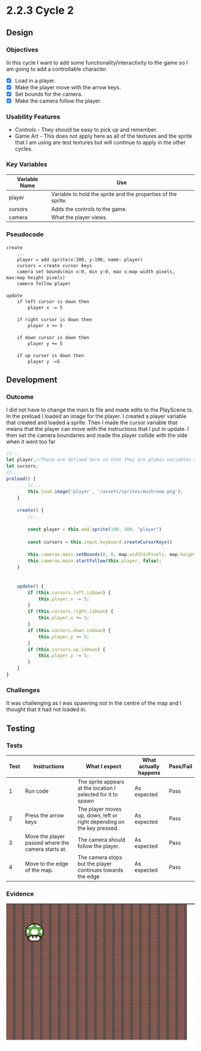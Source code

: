 # 2.2.3 Cycle 2

## Design

### Objectives

In this cycle I want to add some functionality/interactivity to the game so I am going to add a controllable character.

* [x] Load in a player.
* [x] Make the player move with the arrow keys.
* [x] Set bounds for the camera.
* [x] Make the camera follow the player.

### Usability Features

* Controls - They should be easy to pick up and remember.
* Game Art - This does not apply here as all of the textures and the sprite that I am using are test textures but will continue to apply in the other cycles.

### Key Variables

| Variable Name | Use                                                           |
| ------------- | ------------------------------------------------------------- |
| player        | Variable to hold the sprite and the properties of the sprite. |
| cursors       | Adds the controls to the game.                                |
| camera        | What the player views.                                        |

### Pseudocode

```
create
    ...
    player = add sprite(x:100, y:100, name: player)
    cursors = create cursor keys
    camera set bounds(min x:0, min y:0, max x:map width pixels, max:map height pixels)
    camera follow player

update
    if left cursor is down then
        player x -= 5
    
    if right cursor is down then
        player x += 5
        
    if down cursor is down then
        player y += 5
    
    if up cursor is down then
        player y -=5
```

## Development

### Outcome

I did not have to change the main.ts file and made edits to the PlayScene.ts. In the preload I loaded an image for the player.  I created a player variable that created and loaded a sprite.  Then I made the cursor variable that means that the player can move with the instructions that I put in update.  I then set the camera boundaries and made the player collide with the side when it went too far

```typescript
//...
let player;//These are defined here so that they are global variables and can be accessed in both the update and create functions.
let cursors;
//...
preload() {
        //...
        this.load.image('player', '/assets/sprites/mushroom.png');
    }

    create() {
        //...

        const player = this.add.sprite(100, 100, "player")

        const cursors = this.input.keyboard.createCursorKeys()
        
        this.cameras.main.setBounds(0, 0, map.widthInPixels, map.heightInPixels);
        this.cameras.main.startFollow(this.player, false);
    }


    update() {
        if (this.cursors.left.isDown) {
            this.player.x -= 5;
        }
        if (this.cursors.right.isDown) {
            this.player.x += 5;
        }
        if (this.cursors.down.isDown) {
            this.player.y += 5;
        }
        if (this.cursors.up.isDown) {
            this.player.y -= 5;
        }
    }
}

```

### Challenges

It was challenging as I was spawning not in the centre of the map and I thought that it had not loaded in.

## Testing

### Tests

| Test | Instructions                                       | What I expect                                                          | What actually happens | Pass/Fail |
| ---- | -------------------------------------------------- | ---------------------------------------------------------------------- | --------------------- | --------- |
| 1    | Run code                                           | The sprite appears at the location I selected for it to spawn          | As expected           | Pass      |
| 2    | Press the arrow keys                               | The player moves up, down, left or right depending on the key pressed. | As expected           | Pass      |
| 3    | Move the player passed where the camera starts at. | The camera should follow the player.                                   | As expected           | Pass      |
| 4    | Move to the edge of the map.                       | The camera stops but the player continues towards the edge             | As expected           | Pass      |

### Evidence



![I made the map larger and the player loads in. The textures that I used were only for the testing version and will not be used in the final version.](<../.gitbook/assets/image (6) (2).png>)
